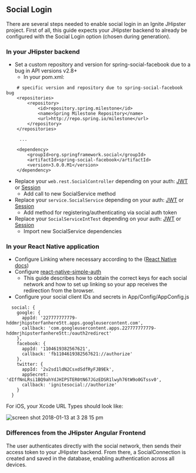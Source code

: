 ## Social Login

There are several steps needed to enable social login in an Ignite JHipster project.  First of all, 
this guide expects your JHipster backend to already be configured with the Social Login option (chosen 
during generation).

### In your JHipster backend

- Set a custom repository and version for spring-social-facebook due to a bug in API versions v2.8+  
  - In your pom.xml:
```
    # specific version and repository due to spring-social-facebook bug
    <repositories>
        <repository> 
            <id>repository.spring.milestone</id> 
            <name>Spring Milestone Repository</name> 
            <url>http://repo.spring.io/milestone</url> 
        </repository>
    </repositories>
        
     ...
     
    <dependency>
        <groupId>org.springframework.social</groupId>
        <artifactId>spring-social-facebook</artifactId>
        <version>3.0.0.M1</version>
    </dependency>
```
- Replace your `web.rest.SocialController` depending on your auth: [JWT](https://gist.github.com/ruddell/7e08d937337a245301ae9806c1be7d9e) or [Session](https://gist.github.com/ruddell/b8fa6e203e5baab577780da02cb04381)
  - Add call to new SocialService method
- Replace your `service.SocialService` depending on your auth: [JWT](https://gist.github.com/ruddell/380f5c4de45a0069e746b1e22f2a963d) or [Session](https://gist.github.com/ruddell/fba150a0acc8d7ab5aed287b2f883d91)
  - Add method for registering/authenticating via social auth token
- Replace your `SocialServiceIntTest` depending on your auth: [JWT](https://gist.github.com/ruddell/4c92e33edddc76d756488c27c4dba567) or [Session](https://gist.github.com/ruddell/2f04af2ba6a8ea9af94da751e69f9ee8)
  - Import new SocialService dependencies
   
### In your React Native application

- Configure Linking where necessary according to the ([React Native docs](https://facebook.github.io/react-native/docs/linking.html))
- Configure [react-native-simple-auth](https://github.com/adamjmcgrath/react-native-simple-auth#providers-setup)
  - This guide describes how to obtain the correct keys for each social network and how to set up 
  linking so your app receives the redirection from the browser.  
- Configure your social client IDs and secrets in App/Config/AppConfig.js

```
  social: {
    google: {
      appId: '227777777779-hddmrjhipsterfanhere5tt.apps.googleusercontent.com',
      callback: 'com.googleusercontent.apps.227777777779-hddmrjhipsterfanhere5tt:/oauth2redirect'
    },
    facebook: {
      appId: '1104619382567621',
      callback: 'fb1104619382567621://authorize'
    },
    twitter: {
      appId: '2v2sd1ldN2CsxdSdfRyFJB9Ek',
      appSecret: 'dIffNnLRsi1BQ9ahYdJHIPSTER0tN67JGzEDSR1lwyh76tW9o0GTssv0',
      callback: 'ignitesocial://authorize'
    }
  }
```

For iOS, your Xcode URL Types should look like:

![screen shot 2018-01-13 at 3 28 15 pm](https://user-images.githubusercontent.com/4294623/34909819-9756247c-f876-11e7-8a1f-c9a923119406.png)

### Differences from the JHipster Angular Frontend

The user authenticates directly with the social network, then sends their access token to your JHipster backend.  From
there, a SocialConnection is created and saved in the database, enabling authentication across all devices.
